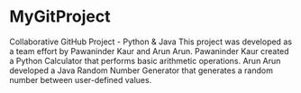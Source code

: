 # MyGitProject
Collaborative GitHub Project - Python &amp; Java This project was developed as a team effort by Pawaninder Kaur and Arun Arun. Pawaninder Kaur created a Python Calculator that performs basic arithmetic operations. Arun Arun developed a Java Random Number Generator that generates a random number between user-defined values.
